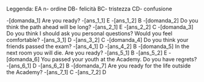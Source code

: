 Leggenda:
EA n- ordine
DB- felicità
BC- tristezza
CD- confusione

-[domanda_1]
Are you ready?
-[ans_1_1]
E
-[ans_1_2]
B
-[domanda_2]
Do you think the path ahead will be long?
-[ans_2_1]
E
-[ans_2_2]
C
-[domanda_3]
Do you think I should ask you personal questions? Would you feel comfortable?
-[ans_3_1]
D
-[ans_3_2]
C
-[domanda_4]
Do you think your friends passed the exam?
-[ans_4_1]
D
-[ans_4_2]
B
-[domanda_5]
In the next room you will die. Are you ready?
-[ans_5_1]
B
-[ans_5_2]
E
-[domanda_6]
You passed your youth at the Academy. Do you have regrets?
-[ans_6_1]
D
-[ans_6_2]
B
-[domanda_7]
Are you ready for the life outside the Academy?
-[ans_7_1]
C
-[ans_7_2]
D
